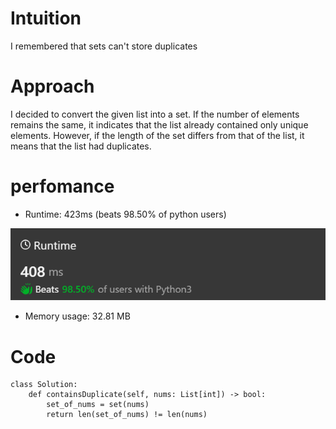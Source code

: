 # Intuition
I remembered that sets can't store duplicates

# Approach
I decided to convert the given list into a set. If the number of elements remains the same, it indicates that the list already contained only unique elements. However, if the length of the set differs from that of the list, it means that the list had duplicates.

# perfomance

- Runtime: 423ms (beats 98.50% of python users)
<img src="./img/runtime.png">

- Memory usage: 32.81 MB 

# Code
```
class Solution:
    def containsDuplicate(self, nums: List[int]) -> bool:
        set_of_nums = set(nums)
        return len(set_of_nums) != len(nums)
```